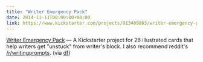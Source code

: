 ```yaml
---
title: "Writer Emergency Pack"
date: 2014-11-11T00:00:00+00:00
link: https://www.kickstarter.com/projects/913409803/writer-emergency-pack-helping-writers-get-unstuck
---
```

[Writer Emergency Pack](https://www.kickstarter.com/projects/913409803/writer-emergency-pack-helping-writers-get-unstuck) &mdash; 
 A Kickstarter project for 26 illustrated cards that help writers get "unstuck" from writer's block. I also recommend reddit's [/r/writingprompts](https://www.reddit.com/r/WritingPrompts/). (via [df](http://daringfireball.net/linked/2014/11/11/writer-emergency-pack))
